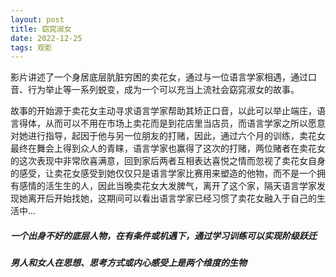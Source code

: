 ```yaml
---
layout: post
title: 窈窕淑女
date: 2022-12-25
tags: 观影
---
```


​		影片讲述了一个身居底层肮脏穷困的卖花女，通过与一位语言学家相遇，通过口音、行为举止等一系列蜕变，成为一个可以充当上流社会窈窕淑女的故事。

​		故事的开始源于卖花女主动寻求语言学家帮助其矫正口音，以此可以举止端庄，语言得体，从而可以不用在市场上卖花而是到花店里当店员，而语言学家之所以愿意对她进行指导，起因于他与另一位朋友的打赌，因此，通过六个月的训练，卖花女最终在舞会上得到众人的青睐，语言学家也赢得了这次的打赌，两位赌者在卖花女的这次表现中非常欣喜满意，回到家后两者互相表达喜悦之情而忽视了卖花女自身的感受，让卖花女感受到她仅仅只是语言学家比赛用来塑造的他物，而不是一个拥有感情的活生生的人，因此当晚卖花女大发脾气，离开了这个家，隔天语言学家发现她离开后开始找她，这期间可以看出语言学家已经习惯了卖花女融入于自己的生活中...

##### 一个出身不好的底层人物，在有条件或机遇下，通过学习训练可以实现阶级跃迁

##### 男人和女人在思想、思考方式或内心感受上是两个维度的生物